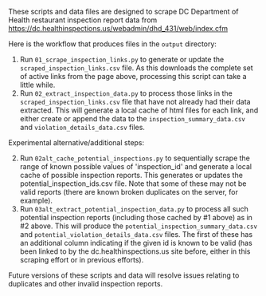 These scripts and data files are designed to scrape DC Department of Health restaurant inspection report data from https://dc.healthinspections.us/webadmin/dhd_431/web/index.cfm

Here is the workflow that produces files in the `output` directory:

1) Run `01_scrape_inspection_links.py` to generate or update the `scraped_inspection_links.csv` file.
As this downloads the complete set of active links from the page above, processing this script can take a little while.
2) Run `02_extract_inspection_data.py` to process those links in the `scraped_inspection_links.csv` file that have not already had their data extracted.
This will generate a local cache of html files for each link, and either create or append the data to the `inspection_summary_data.csv` and `violation_details_data.csv` files.

Experimental alternative/additional steps:

2) Run `02alt_cache_potential_inspections.py` to sequentially scrape the range of known possible values of 'inspection_id' and generate a local cache of possible inspection reports.
This generates or updates the potential_inspection_ids.csv file. Note that some of these may not be valid reports (there are known broken duplicates on the server, for example).
3) Run `03alt_extract_potential_inspection_data.py` to process all such potential inspection reports (including those cached by #1 above) as in #2 above.
This will produce the `potential_inspection_summary_data.csv` and `potential_violation_details_data.csv` files.
The first of these has an additional column indicating if the given id is known to be valid (has been linked to by the dc.healthinspections.us site before, either in this scraping effort or in previous efforts).

Future versions of these scripts and data will resolve issues relating to duplicates and other invalid inspection reports.